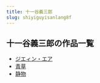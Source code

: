 ```yaml
---
title: 十一谷義三郎
slug: shiyiguyisanlang8f
---
```


## 十一谷義三郎の作品一覧

- [ジエィン・エア](zieinea4f)
- [青草](qingcao72)
- [静物](jingwucf)
